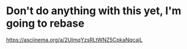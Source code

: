 # Don't do anything with this yet, I'm going to rebase

https://asciinema.org/a/2UImqYzsRLtWNZ5CpkaNqcajL
